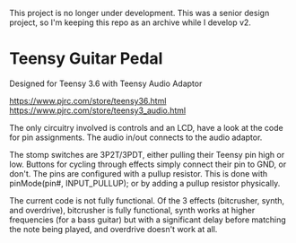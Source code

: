 This project is no longer under development.
This was a senior design project, so I'm keeping this repo as an archive while I develop v2.

# Teensy Guitar Pedal
Designed for Teensy 3.6 with Teensy Audio Adaptor

https://www.pjrc.com/store/teensy36.html <br>
https://www.pjrc.com/store/teensy3_audio.html

The only circuitry involved is controls and an LCD, have a look at the code for pin assignments. The audio in/out connects to the audio adaptor.

The stomp switches are 3P2T/3PDT, either pulling their Teensy pin high or low. Buttons for cycling through effects simply connect their pin to GND, or don't. The pins are configured with a pullup resistor. This is done with pinMode(pin#, INPUT_PULLUP); or by adding a pullup resistor physically.

The current code is not fully functional. Of the 3 effects (bitcrusher, synth, and overdrive), bitcrusher is fully functional, synth works at higher frequencies (for a bass guitar) but with a significant delay before matching the note being played, and overdrive doesn't work at all.

